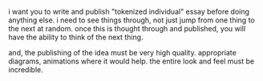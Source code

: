 i want you to write and publish "tokenized individual" essay before doing anything else. i need to see things through, not just jump from one thing to the next at random. once this is thought through and published, you will have the ability to think of the next thing.

and, the publishing of the idea must be very high quality. appropriate diagrams, animations where it would help. the entire look and feel must be incredible.